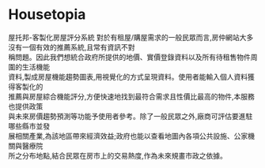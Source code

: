 # Housetopia
屋托邦-客製化房屋評分系統
對於有租屋/購屋需求的一般民眾而言,房仲網站大多沒有一個有效的推薦系統,且常有資訊不對  
稱問題。因此我們想統合政府所提供的地價、實價登錄資料以及所有待租售物件周圍的生活機能  
資料,製成房屋機能趨勢圖表,用視覺化的方式呈現資料。使用者能輸入個人資料獲得客製化的  
推薦與房屋綜合機能評分,方便快速地找到最符合需求且性價比最高的物件,本服務也提供政策  
與未來房價趨勢預測等功能予使用者參考。除了一般民眾之外,廠商可評估要進駐哪些縣市並發  
展相關產業,為該地區帶來經濟效益;政府也能以查看地圖內各項公共設施、公家機關與醫療院  
所之分布地點,結合民眾在房市上的交易熱度,作為未來規畫市政之依據。  
